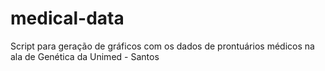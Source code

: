# medical-data
Script para geração de gráficos com os dados de prontuários médicos na ala de Genética da Unimed - Santos
